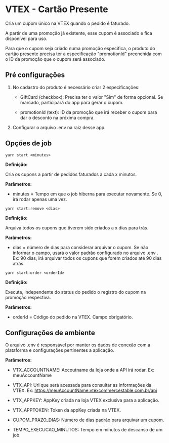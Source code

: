 # VTEX - Cartão Presente

Cria um cupom único na VTEX quando o pedido é faturado.

A partir de uma promoção já existente, esse cupom é associado e fica disponível para uso.

Para que o cupom seja criado numa promoção especifica, o produto do cartão presente precisa ter a especificação "promotionId" preenchida com o ID da promoção que o cupom será associado.

## Pré configurações

1. No cadastro do produto é necessário criar 2 especificações:

    * GiftCard (checkbox): Precisa ter o valor "Sim" de forma opcional. Se marcado, participará do app para gerar o cupom.

    * promotionId (text): ID da promoção que irá receber o cupom para dar o desconto na próxima compra.

2. Configurar o arquivo .env na raiz desse app.

## Opções de job

```yarn start <minutes>```

**Definição:**

Cria os cupons a partir de pedidos faturados a cada x minutos.

**Parâmetros:**

* minutes = Tempo em que o job hiberna para executar novamente. Se 0, irá rodar apenas uma vez.

```yarn start:remove <dias>```

**Definição:**

Arquiva todos os cupons que tiverem sido criados a x dias para trás.

**Parâmetros:**

* dias = número de dias para considerar arquivar o cupom. Se não informar o campo, usará o valor padrão configurado no arquivo .env . Ex: 90 dias, irá arquivar todos os cupons que forem criados até 90 dias atrás.

```yarn start:order <orderId>```

**Definição:**

Executa, independente do status do pedido o registro do cupom na promoção respectiva.

**Parâmetros:**

* orderId = Código do pedido na VTEX. Campo obrigatório.

## Configurações de ambiente

O arquivo .env é responsável por manter os dados de conexão com a plataforma e configurações pertinentes a aplicação.

**Parâmetros:**

* VTX_ACCOUNTNAME: Accoutname da loja onde a API irá rodar. Ex: meuAccountName

* VTX_API: Url que será acessada para consultar as informações da VTEX. Ex: <https://meuAccountName.vtexcommercestable.com.br/api>

* VTX_APPKEY: AppKey criada na loja VTEX exclusiva para a aplicação.

* VTX_APPTOKEN: Token da appKey criada na VTEX.

* CUPOM_PRAZO_DIAS: Número de dias padrão para arquivar um cupom.

* TEMPO_EXECUCAO_MINUTOS: Tempo em minutos de descanso de um job.
